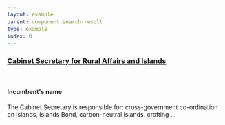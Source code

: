 ```yaml
---
layout: example
parent: component.search-result
type: example
index: 0
---
```

<div class="ds_search-result">
    <h3 class="ds_search-result__title">
        <a class="ds_search-result__link" href="#">Cabinet Secretary for Rural Affairs and Islands</a>
    </h3>
    <div class="ds_search-result__has-media">
        <div class="ds_search-result__media-wrapper">
            <div class="ds_search-result__media  ds_aspect-box  ds_aspect-box--square">
                <a class="ds_search-result__media-link" href="#" tabindex="-1">
                    <img alt="" aria-hidden="true" class="ds_aspect-box__inner" 
                        srcset="/assets/images/people/example-image-person-96x96.png 96w,
                                /assets/images/people/example-image-person-96x96-x2.png 192w,
                                /assets/images/people/example-image-person-128x128.png 128w,
                                /assets/images/people/example-image-person-128x128-x2.png 256w,
                                /assets/images/people/example-image-person-160x160.png 160w,
                                /assets/images/people/example-image-person-160x160-x2.png 320w"
                        sizes="(min-width: 1200px) 160px,
                               (min-width: 992px) 128px,
                               96px"
                        src="/assets/images/people/example-image-person-96x96.png"
                        loading="lazy" />
                </a>
            </div>
        </div>
        <div>
            <h4 class="ds_search-result__sub-title">Incumbent&#39;s name</h4>
            <p class="ds_search-result__summary">The Cabinet Secretary is responsible for: cross-government co-ordination on islands, Islands Bond, carbon-neutral islands, crofting ...</p>
        </div>
    </div>
</div>